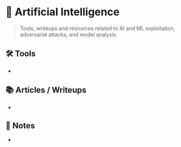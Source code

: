 # 🤖 Artificial Intelligence

> Tools, writeups and resources related to AI and ML exploitation, adversarial attacks, and model analysis.

## 🛠️ Tools
- 

## 📚 Articles / Writeups
- 

## 🧠 Notes
- 
